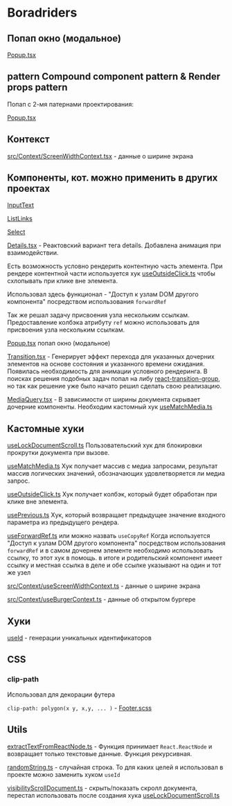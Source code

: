 # Boradriders

## Попап окно (модальное)

[Popup.tsx](.src/component-library/Popup/Popup.tsx)

## pattern Compound component pattern & Render props pattern

Попап с 2-мя патернами проектирования:

[Popup.tsx](.src/component-library/Popup/Popup.tsx)

## Контекст

[src/Context/ScreenWidthContext.tsx](ScreenWidthContext) - данные о ширине экрана

## Компоненты, кот. можно применить в других проектах

[InputText](./src/component-library/InputText/InputText.tsx)

[ListLinks](./src/component-library/ListLinks/ListLinks.tsx)

[Select](./src/component-library/Select/Select.tsx)

[Details.tsx](./src/component-library/Details/Details.tsx) - Реактовский вариант тега details. Добавлена анимация при взаимодействии.

Есть возможность условно рендерить контентную часть элемента. При рендере контентной части используется хук [useOutsideClick.ts](./src/hooks/useOutsideClick.ts) чтобы схлопывать при клике вне элемента.

Использовал здесь функционал - "Доступ к узлам DOM другого компонента" посредством использования `forwardRef`

Так же решал задачу присвоения узла нескольким ссылкам. Предоставление колбэка атрибуту `ref` можно использовать для присвоения узла нескольким ссылкам.

[Popup.tsx](.src/component-library/Popup/Popup.tsx) попап окно (модальное)

[Transition.tsx](./src/component-library/Transition/Transition.tsx) - Генерирует эффект перехода для указанных дочерних элементов на основе состояния и указанного времени ожидания. Появилась необходимость для анимации условного рендеринга. В поисках решения подобных задач попал на либу [react-transition-group](https://reactcommunity.org/react-transition-group), но так как решение уже было начато решил сделать свою реализацию.

[MediaQuery.tsx](./src/component-library/MediaQuery/MediaQuery.tsx) - В зависимости от ширины документа скрывает дочерние компоненты. Необходим кастомный хук [useMatchMedia.ts](./src/hooks/useMatchMedia.ts)

## Кастомные хуки

[useLockDocumentScroll.ts](./src/hooks/useLockDocumentScroll.ts) Пользовательский хук для блокировки прокрутки документа при вызове.

[useMatchMedia.ts](./src/hooks/useMatchMedia.ts) Хук получает массив с медиа запросами, результат массив логических значений, обозначающих удовлетворяется ли медиа запрос.

[useOutsideClick.ts](./src/hooks/useOutsideClick.ts) Хук получает колбэк, который будет обработан при клике вне элемента.

[usePrevious.ts](./src/hooks/usePrevious.ts) Хук, который возвращает предыдущее значение входного параметра из предыдущего рендера.

[useForwardRef.ts](src/hooks/useForwardRef.ts) или можно назвать `useCopyRef` Когда используется "Доступ к узлам DOM другого компонента" посредством использования `forwardRef` и в самом дочернем элементе необходимо использовать ссылку, то этот хук в помощь. в итоге и родительский компонент имеет ссылку и местная ссылка в деле и обе ссылке указывают на один и тот же узел

[src/Context/useScreenWidthContext.ts](useScreenWidthContext) - данные о ширине экрана

[src/Context/useBurgerContext.ts](useBurgerContext) - данные об открытом бургере

## Хуки

[useId](https://react.dev/reference/react/useId) - генерации уникальных идентификаторов

## CSS

### clip-path

Использовал для декорации футера

`clip-path: polygon(x y, x,y, ... )` - [Footer.scss](./src/components/Footer/Footer.scss)

## Utils

[extractTextFromReactNode.ts](src/utils/extractTextFromReactNode.ts) - Функция принимает `React.ReactNode` и возвращает только текстовые данные. Функция рекурсивная.

[randomString.ts](src/utils/randomString.ts) - случайная строка. То для каких целей я использовал в проекте можно заменить хуком `useId`

[visibilityScrollDocument.ts](src/utils/visibilityScrollDocument.ts) - скрыть/показать скролл документа, перестал использовать после создания хука [useLockDocumentScroll.ts](./src/hooks/useLockDocumentScroll.ts)
